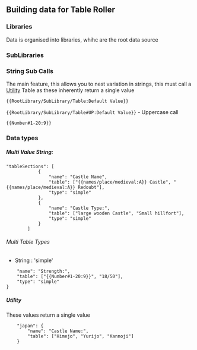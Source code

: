 ## Building data for Table Roller

### Libraries

Data is organised into libraries, whihc are the root data source

### SubLibraries

### String Sub Calls

The main feature, this allows you to nest variation in strings, this must call a [Utility](#utility) Table as these inherently return a single value

`{{RootLibrary/SubLibrary/Table:Default Value}}`

`{{RootLibrary/SubLibrary/Table#UP:Default Value}}` - Uppercase call

`{{Number#1-20:9}}`

### Data types

##### Multi Value String:

```
"tableSections": [
			{
				"name": "Castle Name",
				"table": ["{{names/place/medieval:A}} Castle", "{{names/place/medieval:A}} Redoubt"],
				"type": "simple"
			},
			{
				"name": "Castle Type:",
				"table": ["large wooden Castle", "Small hillfort"],
				"type": "simple"
			}
		]
```

###### Multi Table Types

- String : 'simple'
```{
    "name": "Strength:",
    "table": ["{{Number#1-20:9}}", "18/50"],
    "type": "simple"
}
```


##### Utility

These values return a single value 

```
	"japan": {
		"name": "Castle Name:",
		"table": ["Himejo", "Yurijo", "Kannoji"]
	}
```
